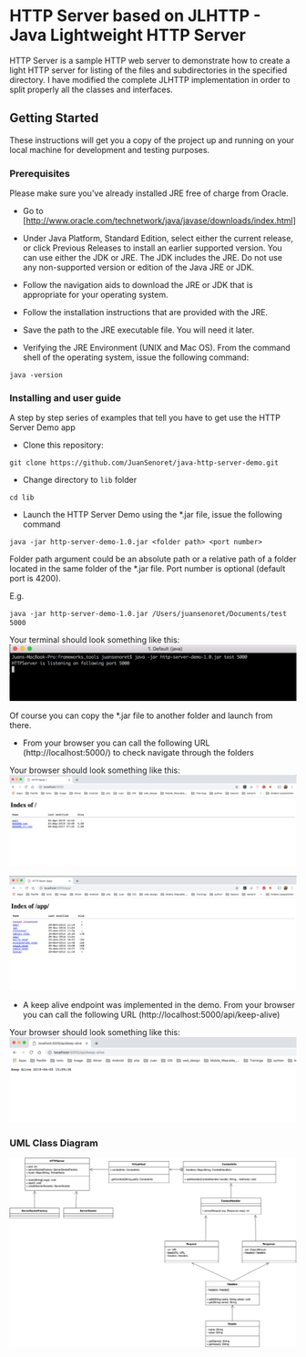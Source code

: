 # HTTP Server based on JLHTTP - Java Lightweight HTTP Server

HTTP Server is a sample HTTP web server to demonstrate how to create a light HTTP server for listing of the files and subdirectories in the specified directory.
I have modified the complete JLHTTP implementation in order to split properly all the classes and interfaces.


## Getting Started

These instructions will get you a copy of the project up and running on your local machine for development and testing purposes.

### Prerequisites

Please make sure you've already installed JRE free of charge from Oracle.

- Go to [http://www.oracle.com/technetwork/java/javase/downloads/index.html]

- Under Java Platform, Standard Edition, select either the current release, or click Previous Releases to install an earlier supported version.
You can use either the JDK or JRE. The JDK includes the JRE. Do not use any non-supported version or edition of the Java JRE or JDK.

- Follow the navigation aids to download the JRE or JDK that is appropriate for your operating system.

- Follow the installation instructions that are provided with the JRE.

- Save the path to the JRE executable file. You will need it later.

- Verifying the JRE Environment (UNIX and Mac OS). From the command shell of the operating system, issue the following command:
```
java -version
```


### Installing and user guide

A step by step series of examples that tell you have to get use the HTTP Server Demo app

- Clone this repository:

```
git clone https://github.com/JuanSenoret/java-http-server-demo.git
```

- Change directory to ```lib``` folder

```
cd lib
```

- Launch the HTTP Server Demo using the *.jar file, issue the following command

```
java -jar http-server-demo-1.0.jar <folder path> <port number>
```
Folder path argument could be an absolute path or a relative path of a folder located in the same folder of the *.jar file.
Port number is optional (default port is 4200).

E.g.
```
java -jar http-server-demo-1.0.jar /Users/juansenoret/Documents/test 5000
```

Your terminal should look something like this:
![http server launch](images/terminal.png)

Of course you can copy the *.jar file to another folder and launch from there.

- From your browser you can call the following URL (http://localhost:5000/) to check navigate through the folders

Your browser should look something like this:
![http server browser](images/browser_1.png)

![http server browser](images/browser_2.png)

- A keep alive endpoint was implemented in the demo. From your browser you can call the following URL (http://localhost:5000/api/keep-alive)

Your browser should look something like this:
![http server browser](images/browser_3.png)


### UML Class Diagram

![http server browser](images/UML-diagram.png)
